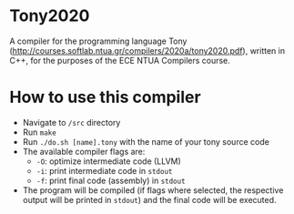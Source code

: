 # Tony2020
A compiler for the programming language Tony (http://courses.softlab.ntua.gr/compilers/2020a/tony2020.pdf), written in C++, for the purposes of the ECE NTUA Compilers course.

# How to use this compiler
* Navigate to `/src` directory
* Run `make`
* Run `./do.sh [name].tony` with the name of your tony source code
* The available compiler flags are:
	* `-O`: optimize intermediate code (LLVM)
	* `-i`: print intermediate code in `stdout`
	* `-f`: print final code (assembly) in `stdout`
* The program will be compiled (if flags where selected, the respective output will be printed in `stdout`) and the final code will be executed.
